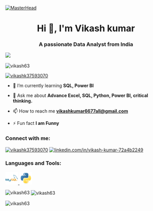 [![MasterHead](https://images.app.goo.gl/aWgDAnWfFj7tzMHZ8)](https://https://github.co)
<h1 align="center">Hi 👋, I'm Vikash kumar</h1>
<h3 align="center">A passionate Data Analyst from India</h3>
<img width="400" src="https://cdn.dribbble.com/users/904433/screenshots/3304535/media/52e7fe830132a4d4d6ce7197cb1811c6.gif">

<p align="left"> <img src="https://komarev.com/ghpvc/?username=vikash63&label=Profile%20views&color=0e75b6&style=flat" alt="vikash63" /> </p>

<p align="left"> <a href="https://twitter.com/vikashk37593070" target="blank"><img src="https://img.shields.io/twitter/follow/vikashk37593070?logo=twitter&style=for-the-badge" alt="vikashk37593070" /></a> </p>

- 🌱 I’m currently learning **SQL, Power BI**

- 💬 Ask me about **Advance Excel, SQL, Python, Power BI, critical thinking.**

- 📫 How to reach me **vikashkumar6677all@gmail.com**

- ⚡ Fun fact **I am Funny**

<h3 align="left">Connect with me:</h3>
<p align="left">
<a href="https://twitter.com/vikashk37593070" target="blank"><img align="center" src="https://raw.githubusercontent.com/rahuldkjain/github-profile-readme-generator/master/src/images/icons/Social/twitter.svg" alt="vikashk37593070" height="30" width="40" /></a>
<a href="https://linkedin.com/in/linkedin.com/in/vikash-kumar-72a4b2249" target="blank"><img align="center" src="https://raw.githubusercontent.com/rahuldkjain/github-profile-readme-generator/master/src/images/icons/Social/linked-in-alt.svg" alt="linkedin.com/in/vikash-kumar-72a4b2249" height="30" width="40" /></a>
</p>

<h3 align="left">Languages and Tools:</h3>
<p align="left"> <a href="https://www.mysql.com/" target="_blank" rel="noreferrer"> <img src="https://raw.githubusercontent.com/devicons/devicon/master/icons/mysql/mysql-original-wordmark.svg" alt="mysql" width="40" height="40"/> </a> <a href="https://www.python.org" target="_blank" rel="noreferrer"> <img src="https://raw.githubusercontent.com/devicons/devicon/master/icons/python/python-original.svg" alt="python" width="40" height="40"/> </a> </p>

<p><img align="left" src="https://github-readme-stats.vercel.app/api/top-langs?username=vikash63&show_icons=true&locale=en&layout=compact" alt="vikash63" /></p>

<p>&nbsp;<img align="center" src="https://github-readme-stats.vercel.app/api?username=vikash63&show_icons=true&locale=en" alt="vikash63" /></p>

<p><img align="center" src="https://github-readme-streak-stats.herokuapp.com/?user=vikash63&" alt="vikash63" /></p>
